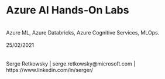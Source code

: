 # Azure AI Hands-On Labs
<br>
Azure ML, Azure Databricks, Azure Cognitive Services, MLOps.
<br>
<br>
25/02/2021
<br>
<br>
<br>
Serge Retkowsky | serge.retkowsky@microsoft.com | https://www.linkedin.com/in/serger/

